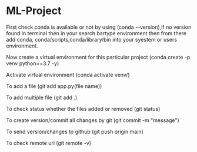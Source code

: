 # ML-Project

First check conda is available or not by using (conda --version),if no version found in terminal then in your search bartype environment then from there add conda, conda/scripts,conda/library/bin into your syestem or users environment.

Now create a virtual environment for this particular project (conda create -p venv python==3.7 -y)

Activate virtual environment (conda activate venv/)

To add a file (git add app.py(file name))

To add multiple file (git add .)

To check status whether the files added or removed (git status)

To create version/commit all changes by git (git commit -m "message")

To send version/changes to github (git push origin main)

To check remote url (git remote -v)
